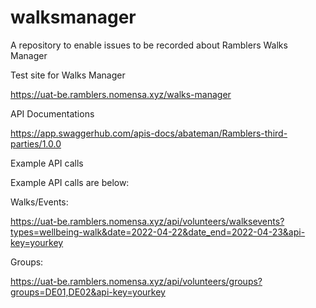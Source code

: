 # walksmanager

A repository to enable issues to be recorded about Ramblers Walks Manager

Test site for Walks Manager

https://uat-be.ramblers.nomensa.xyz/walks-manager

API Documentations

https://app.swaggerhub.com/apis-docs/abateman/Ramblers-third-parties/1.0.0


Example API calls

Example API calls are below:

Walks/Events:

https://uat-be.ramblers.nomensa.xyz/api/volunteers/walksevents?types=wellbeing-walk&date=2022-04-22&date_end=2022-04-23&api-key=yourkey

Groups:

https://uat-be.ramblers.nomensa.xyz/api/volunteers/groups?groups=DE01,DE02&api-key=yourkey
